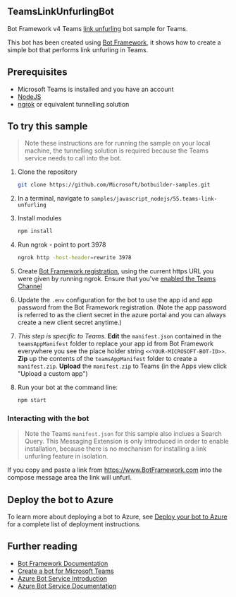 ## TeamsLinkUnfurlingBot

Bot Framework v4 Teams [link unfurling](https://docs.microsoft.com/en-us/microsoftteams/platform/messaging-extensions/how-to/link-unfurling?tabs=json) bot sample for Teams.

This bot has been created using [Bot Framework](https://dev.botframework.com), it shows how to create a simple bot that performs link unfurling in Teams.

## Prerequisites

- Microsoft Teams is installed and you have an account
- [NodeJS](https://nodejs.org/en/)
- [ngrok](https://ngrok.com/) or equivalent tunnelling solution

## To try this sample

> Note these instructions are for running the sample on your local machine, the tunnelling solution is required because
the Teams service needs to call into the bot.

1) Clone the repository

    ```bash
    git clone https://github.com/Microsoft/botbuilder-samples.git
    ```

1) In a terminal, navigate to `samples/javascript_nodejs/55.teams-link-unfurling`

1) Install modules

    ```bash
    npm install
    ```

1) Run ngrok - point to port 3978

    ```bash
    ngrok http -host-header=rewrite 3978
    ```
1) Create [Bot Framework registration](https://docs.microsoft.com/en-us/microsoftteams/platform/bots/how-to/create-a-bot-for-teams#register-your-web-service-with-the-bot-framework), using the current https URL you were given by running ngrok. Ensure that you've [enabled the Teams Channel](https://docs.microsoft.com/en-us/azure/bot-service/channel-connect-teams?view=azure-bot-service-4.0)

1) Update the `.env` configuration for the bot to use the app id and app password from the Bot Framework registration. (Note the app password is referred to as the client secret in the azure portal and you can always create a new client secret anytime.)

1) *This step is specific to Teams.* **Edit** the `manifest.json` contained in the  `teamsAppManifest` folder to replace your app id from Bot Framework everywhere you see the place holder string `<<YOUR-MICROSOFT-BOT-ID>>`.
**Zip** up the contents of the `teamsAppManifest` folder to create a `manifest.zip`. **Upload** the `manifest.zip` to Teams (in the Apps view click "Upload a custom app")

1) Run your bot at the command line:

    ```bash
    npm start
    ```

### Interacting with the bot

> Note the Teams `manifest.json` for this sample also inclues a Search Query. This Messaging Extension is only introduced in order to enable installation, because there is no mechanism for installing a link unfurling feature in isolation.

If you copy and paste a link from https://www.BotFramework.com into the compose message area the link will unfurl. 

## Deploy the bot to Azure

To learn more about deploying a bot to Azure, see [Deploy your bot to Azure](https://aka.ms/azuredeployment) for a complete list of deployment instructions.

## Further reading

- [Bot Framework Documentation](https://docs.botframework.com)
- [Create a bot for Microsoft Teams](https://docs.microsoft.com/en-us/microsoftteams/platform/bots/how-to/create-a-bot-for-teams#register-your-web-service-with-the-bot-framework)
- [Azure Bot Service Introduction](https://docs.microsoft.com/azure/bot-service/bot-service-overview-introduction?view=azure-bot-service-4.0)
- [Azure Bot Service Documentation](https://docs.microsoft.com/azure/bot-service/?view=azure-bot-service-4.0)
